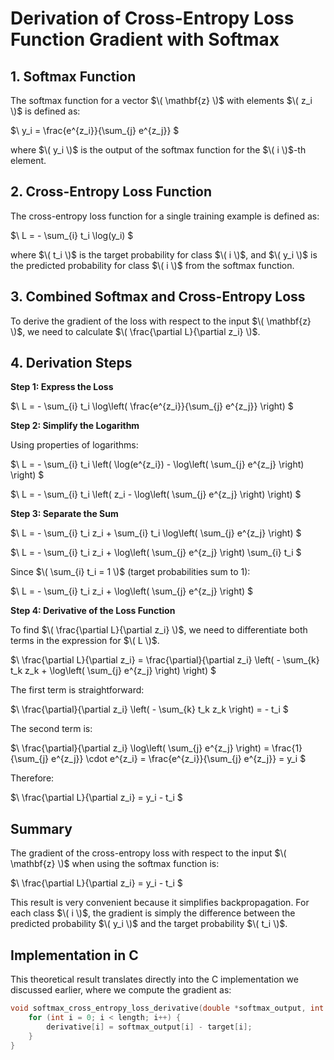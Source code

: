 # Derivation of Cross-Entropy Loss Function Gradient with Softmax

## 1. Softmax Function

The softmax function for a vector $\( \mathbf{z} \)$ with elements $\( z_i \)$ is defined as:

$\ y_i = \frac{e^{z_i}}{\sum_{j} e^{z_j}} \$

where $\( y_i \)$ is the output of the softmax function for the $\( i \)$-th element.

## 2. Cross-Entropy Loss Function

The cross-entropy loss function for a single training example is defined as:

$\ L = - \sum_{i} t_i \log(y_i) \$

where $\( t_i \)$ is the target probability for class $\( i \)$, and $\( y_i \)$ is the predicted probability for class $\( i \)$ from the softmax function.

## 3. Combined Softmax and Cross-Entropy Loss

To derive the gradient of the loss with respect to the input $\( \mathbf{z} \)$, we need to calculate $\( \frac{\partial L}{\partial z_i} \)$.

## 4. Derivation Steps

**Step 1: Express the Loss**

$\ L = - \sum_{i} t_i \log\left( \frac{e^{z_i}}{\sum_{j} e^{z_j}} \right) \$

**Step 2: Simplify the Logarithm**

Using properties of logarithms:

$\ L = - \sum_{i} t_i \left( \log(e^{z_i}) - \log\left( \sum_{j} e^{z_j} \right) \right) \$

$\ L = - \sum_{i} t_i \left( z_i - \log\left( \sum_{j} e^{z_j} \right) \right) \$

**Step 3: Separate the Sum**

$\ L = - \sum_{i} t_i z_i + \sum_{i} t_i \log\left( \sum_{j} e^{z_j} \right) \$

$\ L = - \sum_{i} t_i z_i + \log\left( \sum_{j} e^{z_j} \right) \sum_{i} t_i \$

Since $\( \sum_{i} t_i = 1 \)$ (target probabilities sum to 1):

$\ L = - \sum_{i} t_i z_i + \log\left( \sum_{j} e^{z_j} \right) \$

**Step 4: Derivative of the Loss Function**

To find $\( \frac{\partial L}{\partial z_i} \)$, we need to differentiate both terms in the expression for $\( L \)$.

$\ \frac{\partial L}{\partial z_i} = \frac{\partial}{\partial z_i} \left( - \sum_{k} t_k z_k + \log\left( \sum_{j} e^{z_j} \right) \right) \$

The first term is straightforward:

$\ \frac{\partial}{\partial z_i} \left( - \sum_{k} t_k z_k \right) = - t_i \$

The second term is:

$\ \frac{\partial}{\partial z_i} \log\left( \sum_{j} e^{z_j} \right) = \frac{1}{\sum_{j} e^{z_j}} \cdot e^{z_i} = \frac{e^{z_i}}{\sum_{j} e^{z_j}} = y_i \$

Therefore:

$\ \frac{\partial L}{\partial z_i} = y_i - t_i \$

## Summary

The gradient of the cross-entropy loss with respect to the input $\( \mathbf{z} \)$ when using the softmax function is:

$\ \frac{\partial L}{\partial z_i} = y_i - t_i \$

This result is very convenient because it simplifies backpropagation. For each class $\( i \)$, the gradient is simply the difference between the predicted probability $\( y_i \)$ and the target probability $\( t_i \)$.

## Implementation in C

This theoretical result translates directly into the C implementation we discussed earlier, where we compute the gradient as:

```c
void softmax_cross_entropy_loss_derivative(double *softmax_output, int *target, double *derivative, int length) {
    for (int i = 0; i < length; i++) {
        derivative[i] = softmax_output[i] - target[i];
    }
}

